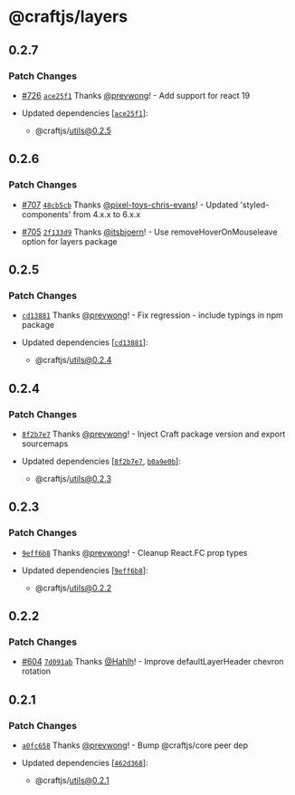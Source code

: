# @craftjs/layers

## 0.2.7

### Patch Changes

- [#726](https://github.com/prevwong/craft.js/pull/726) [`ace25f1`](https://github.com/prevwong/craft.js/commit/ace25f137e3b95f515207d9f06afc4526faa1202) Thanks [@prevwong](https://github.com/prevwong)! - Add support for react 19

- Updated dependencies [[`ace25f1`](https://github.com/prevwong/craft.js/commit/ace25f137e3b95f515207d9f06afc4526faa1202)]:
  - @craftjs/utils@0.2.5

## 0.2.6

### Patch Changes

- [#707](https://github.com/prevwong/craft.js/pull/707) [`48cb5cb`](https://github.com/prevwong/craft.js/commit/48cb5cb0526cd79bc64de6c09bf6a37d1492104c) Thanks [@pixel-toys-chris-evans](https://github.com/pixel-toys-chris-evans)! - Updated 'styled-components' from 4.x.x to 6.x.x

* [#705](https://github.com/prevwong/craft.js/pull/705) [`2f133d9`](https://github.com/prevwong/craft.js/commit/2f133d99bcc32d7ed9f9aa6069585af23ac6e226) Thanks [@itsbjoern](https://github.com/itsbjoern)! - Use removeHoverOnMouseleave option for layers package

## 0.2.5

### Patch Changes

- [`cd13881`](https://github.com/prevwong/craft.js/commit/cd1388144637c8e788e8e245cbcb42d9d2490e12) Thanks [@prevwong](https://github.com/prevwong)! - Fix regression - include typings in npm package

- Updated dependencies [[`cd13881`](https://github.com/prevwong/craft.js/commit/cd1388144637c8e788e8e245cbcb42d9d2490e12)]:
  - @craftjs/utils@0.2.4

## 0.2.4

### Patch Changes

- [`8f2b7e7`](https://github.com/prevwong/craft.js/commit/8f2b7e7e334195956723cb295a277d3ed17fb0e4) Thanks [@prevwong](https://github.com/prevwong)! - Inject Craft package version and export sourcemaps

- Updated dependencies [[`8f2b7e7`](https://github.com/prevwong/craft.js/commit/8f2b7e7e334195956723cb295a277d3ed17fb0e4), [`b0a9e0b`](https://github.com/prevwong/craft.js/commit/b0a9e0bc65ebbc770a1ad093fac3e052d86fc2dc)]:
  - @craftjs/utils@0.2.3

## 0.2.3

### Patch Changes

- [`9eff6b8`](https://github.com/prevwong/craft.js/commit/9eff6b811933da34f33143212bfb87b1a24829fe) Thanks [@prevwong](https://github.com/prevwong)! - Cleanup React.FC prop types

- Updated dependencies [[`9eff6b8`](https://github.com/prevwong/craft.js/commit/9eff6b811933da34f33143212bfb87b1a24829fe)]:
  - @craftjs/utils@0.2.2

## 0.2.2

### Patch Changes

- [#604](https://github.com/prevwong/craft.js/pull/604) [`7d091ab`](https://github.com/prevwong/craft.js/commit/7d091ab9e5c8e1c9e1d66439b5805330b5557930) Thanks [@Hahlh](https://github.com/Hahlh)! - Improve defaultLayerHeader chevron rotation

## 0.2.1

### Patch Changes

- [`a0fc658`](https://github.com/prevwong/craft.js/commit/a0fc6587ce7ef54c5a1b91c9dc4f84294c03b84d) Thanks [@prevwong](https://github.com/prevwong)! - Bump @craftjs/core peer dep

- Updated dependencies [[`462d368`](https://github.com/prevwong/craft.js/commit/462d368e1ffd2a8b7ae987beae8a64720b4bdf67)]:
  - @craftjs/utils@0.2.1
